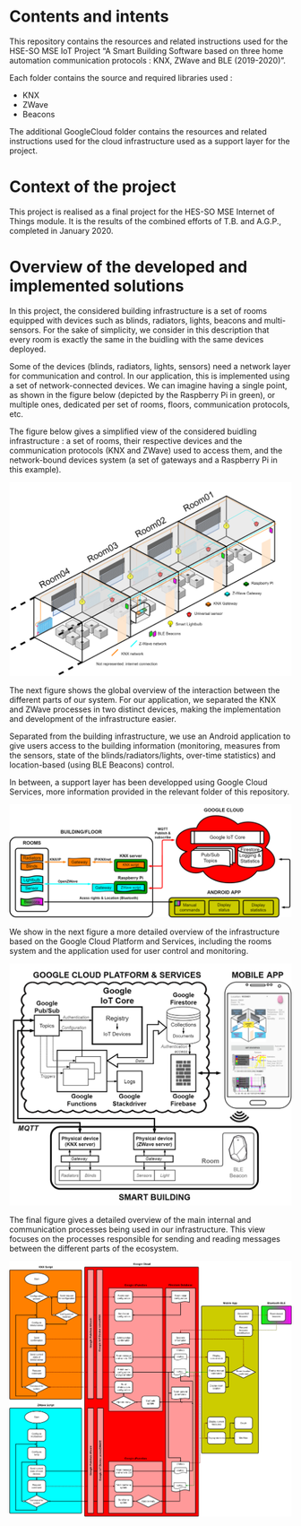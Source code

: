 # Contents and intents

This repository contains the resources and related instructions used for the HSE-SO MSE IoT Project “A Smart Building Software based on three home automation communication protocols : KNX, ZWave and BLE (2019-2020)”.

Each folder contains the source and required libraries used :
- KNX
- ZWave
- Beacons

The additional GoogleCloud folder contains the resources and related instructions used for the cloud infrastructure used as a support layer for the project.

# Context of the project

This project is realised as a final project for the HES-SO MSE Internet of Things module. It is the results of the combined efforts of T.B. and A.G.P., completed in January 2020.

# Overview of the developed and implemented solutions

In this project, the considered building infrastructure is a set of rooms equipped with devices such as blinds, radiators, lights, beacons and multi-sensors. For the sake of simplicity, we consider in this description that every room is exactly the same in the buidling with the same devices deployed.

Some of the devices (blinds, radiators, lights, sensors) need a network layer for communication and control. In our application, this is implemented using a set of network-connected devices. We can imagine having a single point, as shown in the figure below (depicted by the Raspberry Pi in green), or multiple ones, dedicated per set of rooms, floors, communication protocols, etc.

The figure below gives a simplified view of the considered buidling infrastructure : a set of rooms, their respective devices and the communication protocols (KNX and ZWave) used to access them, and the network-bound devices system (a set of gateways and a Raspberry Pi in this example).

![Rooms](Media/Rooms.png)

The next figure shows the global overview of the interaction between the different parts of our system. For our application, we separated the KNX and ZWave processes in two distinct devices, making the implementation and development of the infrastructure easier.

Separated from the building infrastructure, we use an Android application to give users access to the building information (monitoring, measures from the sensors, state of the blinds/radiators/lights, over-time statistics) and location-based (using BLE Beacons) control.

In between, a support layer has been developped using Google Cloud Services, more information provided in the relevant folder of this repository.

![GeneralOverview](Media/GlobalProcess.png)

We show in the next figure a more detailed overview of the infrastructure based on the Google Cloud Platform and Services, including the rooms system and the application used for user control and monitoring.

![GeneralOverview](GoogleCloud/GoogleMedia/CoreProcess.png)

The final figure gives a detailed overview of the main internal and communication processes being used in our infrastructure. This view focuses on the processes responsible for sending and reading messages between the different parts of the ecosystem.

![DetailedOverview](Media/DetailedProcess.png)

